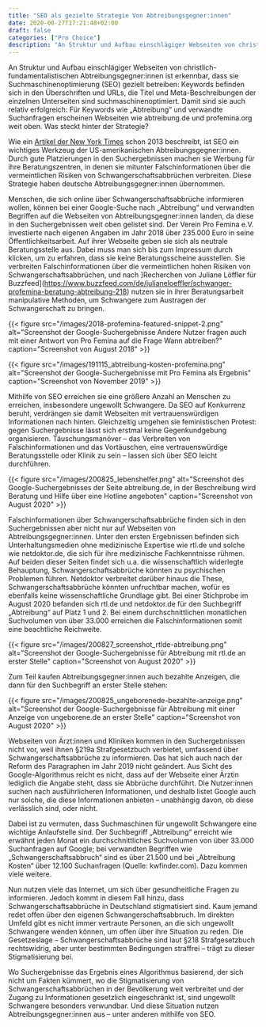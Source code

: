 ```yaml
---
title: "SEO als gezielte Strategie Von Abtreibungsgegner:innen"
date: 2020-08-27T17:21:48+02:00
draft: false
categories: ["Pro Choice"]
description: "An Struktur und Aufbau einschlägiger Webseiten von christlich-fundamentalistischen Abtreibungsgegner:innen ist erkennbar, dass sie Suchmaschinenoptimierung (SEO) gezielt betreiben. Was steckt hinter dieser Strategie?"
---
```


An Struktur und Aufbau einschlägiger Webseiten von christlich-fundamentalistischen Abtreibungsgegner:innen ist erkennbar, dass sie Suchmaschinenoptimierung (SEO) gezielt betreiben: Keywords befinden sich in den Überschriften und URLs, die Titel und Meta-Beschreibungen der einzelnen Unterseiten sind suchmaschinenoptimiert. Damit sind sie auch relativ erfolgreich: Für Keywords wie „Abtreibung“ und verwandte Suchanfragen erscheinen Webseiten wie abtreibung.de und profemina.org weit oben. Was steckt hinter der Strategie?

Wie ein [Artikel der New York Times](http://www.nytimes.com/2013/01/05/health/pregnancy-centers-gain-influence-in-anti-abortion-fight.html) schon 2013 beschreibt, ist SEO ein wichtiges Werkzeug der US-amerikanischen Abtreibungsgegner:innen. Durch gute Platzierungen in den Suchergebnissen machen sie Werbung für ihre Beratungszentren, in denen sie mitunter Falschinformationen über die vermeintlichen Risiken von Schwangerschaftsabbrüchen verbreiten. Diese Strategie haben deutsche Abtreibungsgegner:innen übernommen.

Menschen, die sich online über Schwangerschaftsabbrüche informieren wollen, können bei einer Google-Suche nach „Abtreibung“ und verwandten Begriffen auf die Webseiten von Abtreibungsgegner:innen landen, da diese in den Suchergebnissen weit oben gelistet sind. Der Verein Pro Femina e.V. investierte nach eigenen Angaben im Jahr 2018 über 235.000 Euro in seine Öffentlichkeitsarbeit. Auf ihrer Webseite geben sie sich als neutrale Beratungsstelle aus. Dabei muss man sich bis zum Impressum durch klicken, um zu erfahren, dass sie keine Beratungsscheine ausstellen. Sie verbreiten Falschinformationen über die vermeintlichen hohen Risiken von Schwangerschaftsabbrüchen, und nach ]Recherchen von Juliane Löffler für Buzzfeed](https://www.buzzfeed.com/de/julianeloeffler/schwanger-profemina-beratung-abtreibung-218) nutzen sie in ihrer Beratungsarbeit manipulative Methoden, um Schwangere zum Austragen der Schwangerschaft zu bringen.

{{< figure src="/images/2018-profemina-featured-snippet-2.png" alt="Screenshot der Google-Suchergebnisse Andere Nutzer fragen auch mit einer Antwort von Pro Femina auf die Frage Wann abtreiben?"  caption="Screenshot von August 2018" >}}

{{< figure src="/images/191115_abtreibung-kosten-profemina.png" alt="Screenshot der Google-Suchergebnisse mit Pro Femina als Ergebnis" caption="Screenshot von November 2019" >}}

Mithilfe von SEO erreichen sie eine größere Anzahl an Menschen zu erreichen, insbesondere ungewollt Schwangere. Da SEO auf Konkurrenz beruht, verdrängen sie damit Webseiten mit vertrauenswürdigen Informationen nach hinten. Gleichzeitig umgehen sie feministischen Protest: gegen Suchergebnisse lässt sich erstmal keine Gegenkundgebung organisieren. Täuschungsmanöver – das Verbreiten von Falschinformationen und das Vortäuschen, eine vertrauenswürdige Beratungsstelle oder Klinik zu sein – lassen sich über SEO leicht durchführen.

{{< figure src="/images/200825_lebenshelfer.png" alt="Screenshot des Google-Suchergebnisses der Seite abtreibung.de, in der Beschreibung wird Beratung und Hilfe über eine Hotline angeboten" caption="Screenshot von August 2020" >}}

Falschinformationen über Schwangerschaftsabbrüche finden sich in den Suchergebnissen aber nicht nur auf Webseiten von Abtreibungsgegner:innen. Unter den ersten Ergebnissen befinden sich Unterhaltungsmedien ohne medizinische Expertise wie rtl.de und solche wie netdoktor.de, die sich für ihre medizinische Fachkenntnisse rühmen. Auf beiden dieser Seiten findet sich u.a. die wissenschaftlich widerlegte Behauptung, Schwangerschaftsabbrüche könnten zu psychischen Problemen führen. Netdoktor verbreitet darüber hinaus die These, Schwangerschaftsabbrüche könnten unfruchtbar machen, wofür es ebenfalls keine wissenschaftliche Grundlage gibt. Bei einer Stichprobe im August 2020 befanden sich rtl.de und netdoktor.de für den Suchbegriff „Abtreibung“ auf Platz 1 und 2. Bei einem durchschnittlichen monatlichen Suchvolumen von über 33.000 erreichen die Falschinformationen somit eine beachtliche Reichweite.

{{< figure src="/images/200827_screenshot_rtlde-abtreibung.png" alt="Screenshot der Google-Suchergebnisse für Abtreibung mit rtl.de an erster Stelle" caption="Screenshot von August 2020" >}}

Zum Teil kaufen Abtreibungsgegner:innen auch bezahlte Anzeigen, die dann für den Suchbegriff an erster Stelle stehen:

{{< figure src="/images/200825_ungeborenede-bezahlte-anzeige.png" alt="Screenshot der Google-Suchergebnisse für Abtreibung mit einer Anzeige von ungeborene.de an erster Stelle" caption="Screenshot von August 2020" >}}

Webseiten von Ärzt:innen und Kliniken kommen in den Suchergebnissen nicht vor, weil ihnen §219a Strafgesetzbuch verbietet, umfassend über Schwangerschaftsabbrüche zu informieren. Das hat sich auch nach der Reform des Paragraphen im Jahr 2019 nicht geändert. Aus Sicht des Google-Algorithmus reicht es nicht, dass auf der Webseite einer Ärztin lediglich die Angabe steht, dass sie Abbrüche durchführt. Die Nutzer:innen suchen nach ausführlicheren Informationen, und deshalb listet Google auch nur solche, die diese Informationen anbieten – unabhängig davon, ob diese verlässlich sind, oder nicht.

Dabei ist zu vermuten, dass Suchmaschinen für ungewollt Schwangere eine wichtige Anlaufstelle sind. Der Suchbegriff „Abtreibung“ erreicht wie erwähnt jeden Monat ein durchschnittliches Suchvolumen von über 33.000 Suchanfragen auf Google; bei verwandten Begriffen wie „Schwangerschaftsabbruch“ sind es über 21.500 und bei „Abtreibung Kosten“ über 12.100 Suchanfragen (Quelle: kwfinder.com). Dazu kommen viele weitere.

Nun nutzen viele das Internet, um sich über gesundheitliche Fragen zu informieren. Jedoch kommt in diesem Fall hinzu, dass Schwangerschaftsabbrüche in Deutschland stigmatisiert sind. Kaum jemand redet offen über den eigenen Schwangerschaftsabbruch. Im direkten Umfeld gibt es nicht immer vertraute Personen, an die sich ungewollt Schwangere wenden können, um offen über ihre Situation zu reden. Die Gesetzeslage – Schwangerschaftsabbrüche sind laut §218 Strafgesetzbuch rechtswidrig, aber unter bestimmten Bedingungen straffrei – trägt zu dieser Stigmatisierung bei.

Wo Suchergebnisse das Ergebnis eines Algorithmus basierend, der sich nicht um Fakten kümmert, wo die Stigmatisierung von Schwangerschaftsabbrüchen in der Bevölkerung weit verbreitet und der Zugang zu Informationen gesetzlich eingeschränkt ist, sind ungewollt Schwangere besonders verwundbar. Und diese Situation nutzen Abtreibungsgegner:innen aus – unter anderen mithilfe von SEO.
